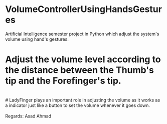 # VolumeControllerUsingHandsGestures
Artificial Intelligence semester project in Python which adjust the system's volume using hand's gestures.
<br>
# Adjust the volume level according to the distance between the Thumb's tip and the Forefinger's tip.
<br>
# LadyFinger plays an important role in adjusting the volume as it works as a indicator just like a button to set the volume whenever it goes down.
<br>
<br>
Regards: Asad Ahmad

